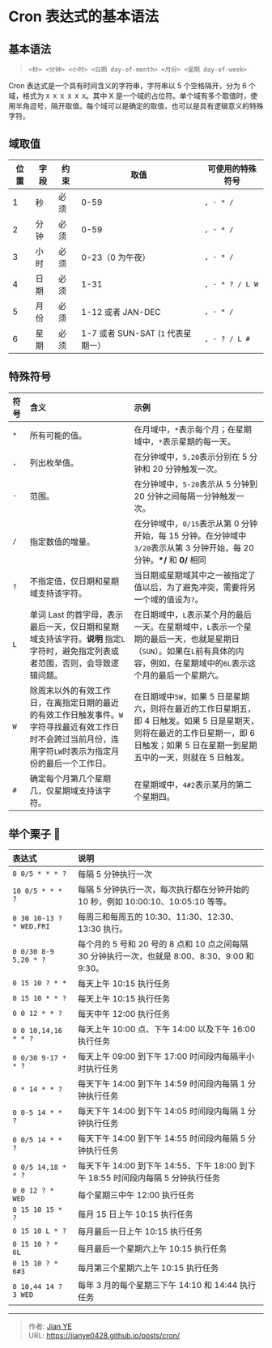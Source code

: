 # Cron 表达式的基本语法


## 基本语法

> `<秒> <分钟> <小时> <日期 day-of-month> <月份> <星期 day-of-week>`

Cron 表达式是一个具有时间含义的字符串，字符串以 5 个空格隔开，分为 6 个域，格式为 `X X X X X X`。其中 X 是一个域的占位符。单个域有多个取值时，使用半角逗号，隔开取值。每个域可以是确定的取值，也可以是具有逻辑意义的特殊字符。

<!--more-->

## 域取值

| 位置 | 字段 | 约束 | 取值                               | 可使用的特殊符号 |
| ---- | ---- | ---- | ---------------------------------- | ---------------- |
| 1    | 秒   | 必须 | 0-59                               | `, - * /`        |
| 2    | 分钟 | 必须 | 0-59                               | `, - * /`        |
| 3    | 小时 | 必须 | 0-23（0 为午夜）                   | `, - * /`        |
| 4    | 日期 | 必须 | 1-31                               | `, - * ? / L W`  |
| 5    | 月份 | 必须 | 1-12 或者 JAN-DEC                  | `, - * /`        |
| 6    | 星期 | 必须 | 1-7 或者 SUN-SAT (`1` 代表星期一） | `, - ? / L #`    |

## 特殊符号

| 符号 | 含义                                                                                                                                                        | 示例                                                                                                                                                                                     |
| :--- | :---------------------------------------------------------------------------------------------------------------------------------------------------------- | :--------------------------------------------------------------------------------------------------------------------------------------------------------------------------------------- |
| `*`  | 所有可能的值。                                                                                                                                              | 在月域中，`*`表示每个月；在星期域中，`*`表示星期的每一天。                                                                                                                               |
| `,`  | 列出枚举值。                                                                                                                                                | 在分钟域中，`5,20`表示分别在 5 分钟和 20 分钟触发一次。                                                                                                                                  |
| `-`  | 范围。                                                                                                                                                      | 在分钟域中，`5-20`表示从 5 分钟到 20 分钟之间每隔一分钟触发一次。                                                                                                                        |
| `/`  | 指定数值的增量。                                                                                                                                            | 在分钟域中，`0/15`表示从第 0 分钟开始，每 15 分钟。在分钟域中`3/20`表示从第 3 分钟开始，每 20 分钟。**\*/** 和 **0/** 相同                                                               |
| `?`  | 不指定值，仅日期和星期域支持该字符。                                                                                                                        | 当日期或星期域其中之一被指定了值以后，为了避免冲突，需要将另一个域的值设为`?`。                                                                                                          |
| `L`  | 单词 Last 的首字母，表示最后一天，仅日期和星期域支持该字符。**说明** 指定`L`字符时，避免指定列表或者范围，否则，会导致逻辑问题。                            | 在日期域中，`L`表示某个月的最后一天。在星期域中，`L`表示一个星期的最后一天，也就是星期日（`SUN`）。如果在`L`前有具体的内容，例如，在星期域中的`6L`表示这个月的最后一个星期六。           |
| `W`  | 除周末以外的有效工作日，在离指定日期的最近的有效工作日触发事件。`W`字符寻找最近有效工作日时不会跨过当前月份，连用字符`LW`时表示为指定月份的最后一个工作日。 | 在日期域中`5W`，如果 5 日是星期六，则将在最近的工作日星期五，即 4 日触发。如果 5 日是星期天，则将在最近的工作日星期一，即 6 日触发；如果 5 日在星期一到星期五中的一天，则就在 5 日触发。 |
| `#`  | 确定每个月第几个星期几，仅星期域支持该字符。                                                                                                                | 在星期域中，`4#2`表示某月的第二个星期四。                                                                                                                                                |

## 举个栗子 🌰

| 表达式                   | 说明                                                                                            |
| :----------------------- | :---------------------------------------------------------------------------------------------- |
| `0 0/5 * * * ?`          | 每隔 5 分钟执行一次                                                                             |
| `10 0/5 * * * ?`         | 每隔 5 分钟执行一次，每次执行都在分钟开始的 10 秒，例如 10:00:10、10:05:10 等等。               |
| `0 30 10-13 ? * WED,FRI` | 每周三和每周五的 10:30、11:30、12:30、13:30 执行。                                              |
| `0 0/30 8-9 5,20 * ?`    | 每个月的 5 号和 20 号的 8 点和 10 点之间每隔 30 分钟执行一次，也就是 8:00、8:30、9:00 和 9:30。 |
| `0 15 10 ? * *`          | 每天上午 10:15 执行任务                                                                         |
| `0 15 10 * * ?`          | 每天上午 10:15 执行任务                                                                         |
| `0 0 12 * * ?`           | 每天中午 12:00 执行任务                                                                         |
| `0 0 10,14,16 * * ?`     | 每天上午 10:00 点、下午 14:00 以及下午 16:00 执行任务                                           |
| `0 0/30 9-17 * * ?`      | 每天上午 09:00 到下午 17:00 时间段内每隔半小时执行任务                                          |
| `0 * 14 * * ?`           | 每天下午 14:00 到下午 14:59 时间段内每隔 1 分钟执行任务                                         |
| `0 0-5 14 * * ?`         | 每天下午 14:00 到下午 14:05 时间段内每隔 1 分钟执行任务                                         |
| `0 0/5 14 * * ?`         | 每天下午 14:00 到下午 14:55 时间段内每隔 5 分钟执行任务                                         |
| `0 0/5 14,18 * * ?`      | 每天下午 14:00 到下午 14:55、下午 18:00 到下午 18:55 时间段内每隔 5 分钟执行任务                |
| `0 0 12 ? * WED`         | 每个星期三中午 12:00 执行任务                                                                   |
| `0 15 10 15 * ?`         | 每月 15 日上午 10:15 执行任务                                                                   |
| `0 15 10 L * ?`          | 每月最后一日上午 10:15 执行任务                                                                 |
| `0 15 10 ? * 6L`         | 每月最后一个星期六上午 10:15 执行任务                                                           |
| `0 15 10 ? * 6#3`        | 每月第三个星期六上午 10:15 执行任务                                                             |
| `0 10,44 14 ? 3 WED`     | 每年 3 月的每个星期三下午 14:10 和 14:44 执行任务                                               |


---

> 作者: [Jian YE](https://github.com/jianye0428)  
> URL: https://jianye0428.github.io/posts/cron/  

